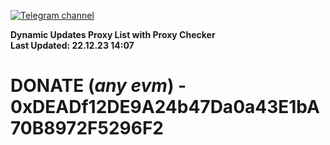 [![Telegram channel](https://img.shields.io/endpoint?url=https://runkit.io/damiankrawczyk/telegram-badge/branches/master?url=https://t.me/n4z4v0d)](https://t.me/n4z4v0d) 

**Dynamic Updates Proxy List with Proxy Checker**  
**Last Updated: 22.12.23 14:07**

# DONATE (_any evm_) - 0xDEADf12DE9A24b47Da0a43E1bA70B8972F5296F2
